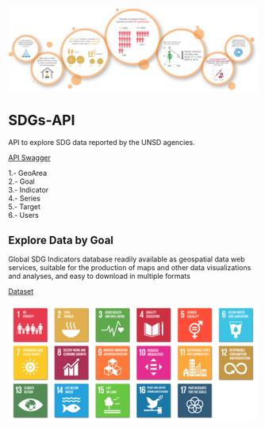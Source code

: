
<img src="https://github.com/Praexor/SDGs-API/blob/master/Banner-graphic1.png"> <br>

# SDGs-API <br>

API to explore SDG data reported by the UNSD agencies. </br>

<a href="https://unstats.un.org/SDGAPI/swagger/">API Swagger</a>

1.- GeoArea <br>
2.- Goal <br>
3.- Indicator<br>
4.- Series <br>
5.- Target <br>
6.- Users <br>

<section style="background-color:transparent;" id="ember84" class="layout-section ember-view"><div class="container  ">
    <div id="ember86" class="bs-row row ember-view">  <div id="ember88" class="col-sm-12 ember-view">  <div id="ember89" class="markdown-card ember-view">  

<div class="container-fluid" id="catalog">
<h1 class="sdg-section-title">Explore Data by Goal</h1>
<p class="sdg-section-sub-text text-center">Global SDG Indicators database readily available as geospatial data web services, suitable for the production of maps and other data visualizations and analyses, and easy to download in multiple formats 
</p>
</div>
<a href="http://www.sdg.org/search?collection=Dataset">Dataset</a> <br><br>
<img src="https://github.com/Praexor/SDGs-API/blob/master/sdgs.png">
